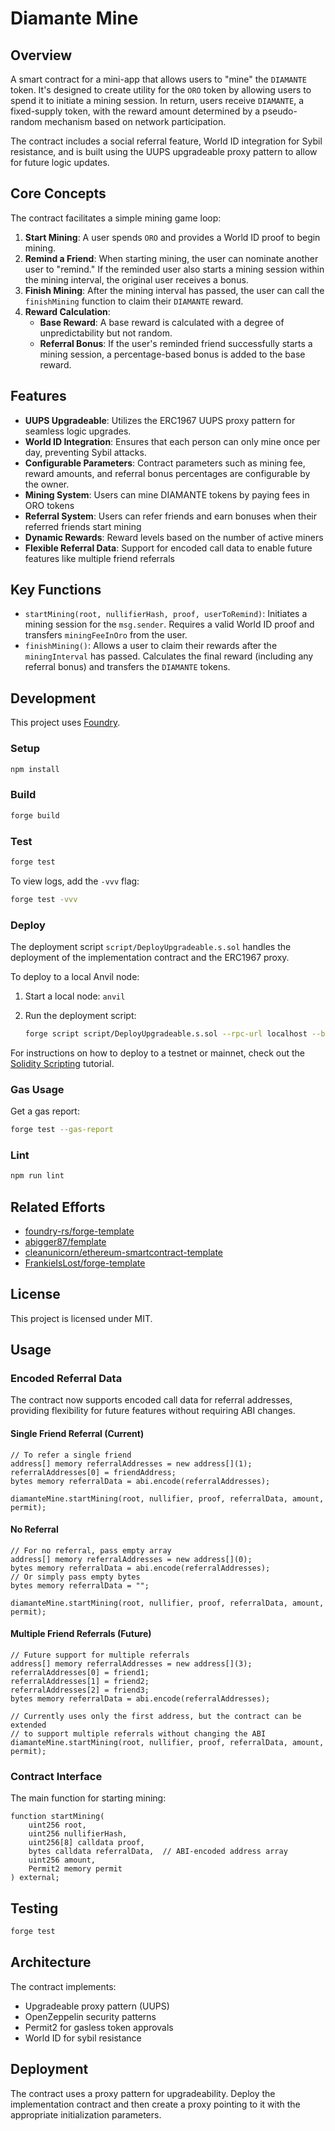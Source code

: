 # Diamante Mine

## Overview

A smart contract for a mini-app that allows users to "mine" the `DIAMANTE` token. It's designed to create utility for
the `ORO` token by allowing users to spend it to initiate a mining session. In return, users receive `DIAMANTE`, a
fixed-supply token, with the reward amount determined by a pseudo-random mechanism based on network participation.

The contract includes a social referral feature, World ID integration for Sybil resistance, and is built using the UUPS
upgradeable proxy pattern to allow for future logic updates.

## Core Concepts

The contract facilitates a simple mining game loop:

1. **Start Mining**: A user spends `ORO` and provides a World ID proof to begin mining.
2. **Remind a Friend**: When starting mining, the user can nominate another user to "remind." If the reminded user also
   starts a mining session within the mining interval, the original user receives a bonus.
3. **Finish Mining**: After the mining interval has passed, the user can call the `finishMining` function to claim their
   `DIAMANTE` reward.
4. **Reward Calculation**:
   - **Base Reward**: A base reward is calculated with a degree of unpredictability but not random.
   - **Referral Bonus**: If the user's reminded friend successfully starts a mining session, a percentage-based bonus is
     added to the base reward.

## Features

- **UUPS Upgradeable**: Utilizes the ERC1967 UUPS proxy pattern for seamless logic upgrades.
- **World ID Integration**: Ensures that each person can only mine once per day, preventing Sybil attacks.
- **Configurable Parameters**: Contract parameters such as mining fee, reward amounts, and referral bonus percentages
  are configurable by the owner.
- **Mining System**: Users can mine DIAMANTE tokens by paying fees in ORO tokens
- **Referral System**: Users can refer friends and earn bonuses when their referred friends start mining
- **Dynamic Rewards**: Reward levels based on the number of active miners
- **Flexible Referral Data**: Support for encoded call data to enable future features like multiple friend referrals

## Key Functions

- `startMining(root, nullifierHash, proof, userToRemind)`: Initiates a mining session for the `msg.sender`. Requires a
  valid World ID proof and transfers `miningFeeInOro` from the user.
- `finishMining()`: Allows a user to claim their rewards after the `miningInterval` has passed. Calculates the final
  reward (including any referral bonus) and transfers the `DIAMANTE` tokens.

## Development

This project uses [Foundry](https://getfoundry.sh/).

### Setup

```sh
npm install
```

### Build

```sh
forge build
```

### Test

```sh
forge test
```

To view logs, add the `-vvv` flag:

```sh
forge test -vvv
```

### Deploy

The deployment script `script/DeployUpgradeable.s.sol` handles the deployment of the implementation contract and the
ERC1967 proxy.

To deploy to a local Anvil node:

1. Start a local node: `anvil`
2. Run the deployment script:

   ```sh
   forge script script/DeployUpgradeable.s.sol --rpc-url localhost --broadcast
   ```

For instructions on how to deploy to a testnet or mainnet, check out the
[Solidity Scripting](https://book.getfoundry.sh/tutorials/solidity-scripting.html) tutorial.

### Gas Usage

Get a gas report:

```sh
forge test --gas-report
```

### Lint

```sh
npm run lint
```

## Related Efforts

- [foundry-rs/forge-template](https://github.com/foundry-rs/forge-template)
- [abigger87/femplate](https://github.com/abigger87/femplate)
- [cleanunicorn/ethereum-smartcontract-template](https://github.com/cleanunicorn/ethereum-smartcontract-template)
- [FrankieIsLost/forge-template](https://github.com/FrankieIsLost/forge-template)

## License

This project is licensed under MIT.

## Usage

### Encoded Referral Data

The contract now supports encoded call data for referral addresses, providing flexibility for future features without
requiring ABI changes.

#### Single Friend Referral (Current)

```solidity
// To refer a single friend
address[] memory referralAddresses = new address[](1);
referralAddresses[0] = friendAddress;
bytes memory referralData = abi.encode(referralAddresses);

diamanteMine.startMining(root, nullifier, proof, referralData, amount, permit);
```

#### No Referral

```solidity
// For no referral, pass empty array
address[] memory referralAddresses = new address[](0);
bytes memory referralData = abi.encode(referralAddresses);
// Or simply pass empty bytes
bytes memory referralData = "";

diamanteMine.startMining(root, nullifier, proof, referralData, amount, permit);
```

#### Multiple Friend Referrals (Future)

```solidity
// Future support for multiple referrals
address[] memory referralAddresses = new address[](3);
referralAddresses[0] = friend1;
referralAddresses[1] = friend2;
referralAddresses[2] = friend3;
bytes memory referralData = abi.encode(referralAddresses);

// Currently uses only the first address, but the contract can be extended
// to support multiple referrals without changing the ABI
diamanteMine.startMining(root, nullifier, proof, referralData, amount, permit);
```

### Contract Interface

The main function for starting mining:

```solidity
function startMining(
    uint256 root,
    uint256 nullifierHash,
    uint256[8] calldata proof,
    bytes calldata referralData,  // ABI-encoded address array
    uint256 amount,
    Permit2 memory permit
) external;
```

## Testing

```bash
forge test
```

## Architecture

The contract implements:

- Upgradeable proxy pattern (UUPS)
- OpenZeppelin security patterns
- Permit2 for gasless token approvals
- World ID for sybil resistance

## Deployment

The contract uses a proxy pattern for upgradeability. Deploy the implementation contract and then create a proxy
pointing to it with the appropriate initialization parameters.
